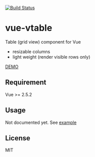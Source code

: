 [![Build Status](https://travis-ci.org/wonderful-panda/vue-vtable.svg?branch=master)](https://travis-ci.org/wonderful-panda/vue-vtable)

# vue-vtable

Table (grid view) component for Vue
* resizable columns
* light weight (render visible rows only)

[DEMO](http://wonderful-panda.github.io/vue-vtable/example/)

## Requirement
Vue >= 2.5.2

## Usage
Not documented yet.
See [example](/example/src)

## License
MIT
